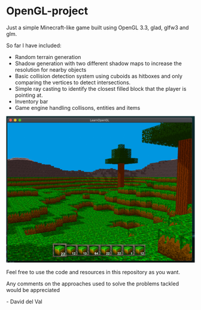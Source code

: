 # OpenGL-project
Just a simple Minecraft-like game built using OpenGL 3.3, glad, glfw3 and glm.

So far I have included:
- Random terrain generation
- Shadow generation with two different shadow maps to increase the resolution for nearby objects
- Basic collision detection system using cuboids as hitboxes and only comparing the vertices to detect intersections.
- Simple ray casting to identify the closest filled block that the player is pointing at.
- Inventory bar
- Game engine handling collisons, entities and items

![Screenshot](screenshot.png)

Feel free to use the code and resources in this repository as you want.

Any comments on the approaches used to solve the problems tackled would be appreciated

\- David del Val
